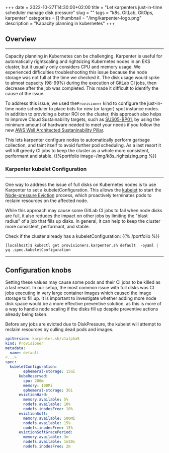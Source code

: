 


+++ 
date = 2022-10-27T14:30:00+02:00
title = "Let karpenters just-in-time scheduler manage disk pressure"
slug = "" 
tags = "k8s, GitLab, GitOps, karpenter"
categories = []
thumbnail = "/img/karpenter-logo.png"
description = "Kapacity planning in kubernetes"
+++



## Overview
----

Capacity planning in Kubernetes can be challenging.
Karpenter is useful for automatically rightscaling and rightsizing Kubernetes nodes in an EKS cluster, but it usually only considers CPU and memory usage. We experienced difficulties troubleshooting this issue because the node storage was not full at the time we checked it. The disk usage would spike to almost capacity (98-99%) during the execution of GitLab CI jobs, then decrease after the job was completed. This made it difficult to identify the cause of the issue.

To address this issue, we used the```Provisioner``` kind to configure the just-in-time node scheduler to place bids for new (or larger) spot instance nodes. In addition to providing a better ROI on the cluster, this approach also helps to improve Cloud Sustainability targets, such as [SUS05-BP01](https://docs.aws.amazon.com/wellarchitected/latest/sustainability-pillar/sus_sus_hardware_a2.html), by using the minimum amount of hardware needed to meet your needs if you follow the new [AWS Well Architected Sustaninability Pillar](https://docs.aws.amazon.com/wellarchitected/latest/sustainability-pillar/sustainability-pillar.html).

This lets karpenter configure nodes to automatically perform garbage collection, and taint itself to avoid further pod scheduling. As a last resort it will kill greedy CI jobs to keep the cluster as a whole more consistent, performant and stable.
{{%portfolio image=/img/k8s_rightsizing.png %}}

### Karpenter kubelet Configuration
----


One way to address the issue of full disks on Kubernetes nodes is to use Karpenter to set a kubeletConfiguration. This allows the [kubelet](https://kubernetes.io/docs/reference/command-line-tools-reference/kubelet/) to start the [Node-pressure Eviction](https://kubernetes.io/docs/concepts/scheduling-eviction/node-pressure-eviction/) process, which proactively terminates pods to reclaim resources on the affected node.

While this approach may cause some GitLab CI jobs to fail when node disks are full, it also reduces the impact on other jobs by limiting the "blast radius" of a job that fills up disks. In general, it can help to keep the cluster more consistent, performant, and stable.


Check if the cluster already has a kubeletConfiguration:
{{% /portfolio %}}

```shell
[localhost]$ kubectl get provisioners.karpenter.sh default  -oyaml | yq .spec.kubeletConfiguration
```
----

## Configuration knobs

Setting these values may cause some pods and their CI jobs to be killed as a last resort. In our setup, the most common issue with full disks was CI jobs executing in very large container images which caused the image storage to fill up. It is important to investigate whether adding more node disk space would be a more effective preventive solution, as this is more of a way to handle node scaling if the disks fill up despite preventive actions already being taken.

Before any jobs are evicted due to DiskPressure, the kubelet will attempt to reclaim resources by culling dead pods and images.

```yaml
apiVersion: karpenter.sh/v1alpha5
kind: Provisioner
metadata:
  name: default
<...>
spec:
  kubeletConfiguration:
        ephemeral-storage: 15Gi
      kubeReserved:
        cpu: 200m
        memory: 100Mi
        ephemeral-storage: 3Gi
      evictionHard:
        memory.available: 5%
        nodefs.available: 10%
        nodefs.inodesFree: 10%
      evictionSoft:
        memory.available: 500Mi
        nodefs.available: 15%
        nodefs.inodesFree: 15%
      evictionSoftGracePeriod:
        memory.available: 3m
        nodefs.available: 1m30s
        nodefs.inodesFree: 2m
```


